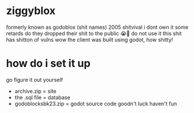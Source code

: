 # ziggyblox
formerly known as godoblox (shit names)
2005 shitvival
i dont own it some retards do they dropped their shit to the public 😭🙏
do not use it this shit has shitton of vulns
wow the client was built using godot, how shitty!

# how do i set it up
go figure it out yourself
- archive.zip = site
- the .sql file = database
- godoblocksbk23.zip = godot source code
goodn't luck haven't fun
